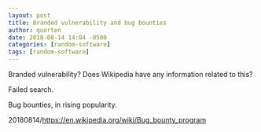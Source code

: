 ```yaml
---
layout: post
title: Branded vulnerability and bug bounties
author: quorten
date: 2018-08-14 14:04 -0500
categories: [random-software]
tags: [random-software]
---
```


Branded vulnerability?  Does Wikipedia have any information related to
this?

Failed search.

Bug bounties, in rising popularity.

20180814/https://en.wikipedia.org/wiki/Bug_bounty_program
